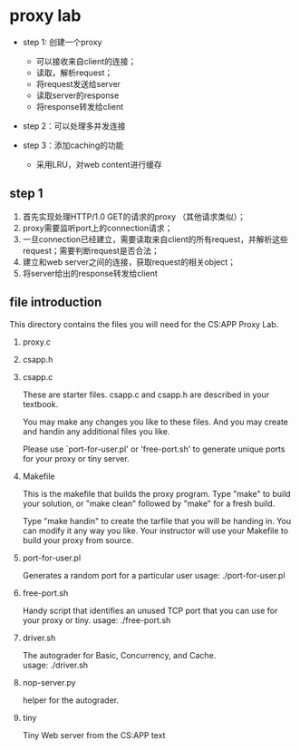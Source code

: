 # proxy lab

- step 1: 创建一个proxy
  - 可以接收来自client的连接；
  - 读取，解析request；
  - 将request发送给server
  - 读取server的response
  - 将response转发给client

- step 2：可以处理多并发连接
- step 3：添加caching的功能
  - 采用LRU，对web content进行缓存

## step 1
1. 首先实现处理HTTP/1.0 GET的请求的proxy （其他请求类似）；
2. proxy需要监听port上的connection请求；
3. 一旦connection已经建立，需要读取来自client的所有request，并解析这些request；需要判断request是否合法；
4. 建立和web server之间的连接，获取request的相关object；
5. 将server给出的response转发给client



## file introduction
This directory contains the files you will need for the CS:APP Proxy
Lab.

1. proxy.c
2. csapp.h
3. csapp.c

    These are starter files.  csapp.c and csapp.h are described in
    your textbook. 

    You may make any changes you like to these files.  And you may
    create and handin any additional files you like.

    Please use `port-for-user.pl' or 'free-port.sh' to generate
    unique ports for your proxy or tiny server. 

4. Makefile
    
    This is the makefile that builds the proxy program.  Type "make"
    to build your solution, or "make clean" followed by "make" for a
    fresh build. 

    Type "make handin" to create the tarfile that you will be handing
    in. You can modify it any way you like. Your instructor will use your
    Makefile to build your proxy from source.

5. port-for-user.pl
   
   Generates a random port for a particular user
    usage: ./port-for-user.pl <userID>

6. free-port.sh
    
    Handy script that identifies an unused TCP port that you can use
    for your proxy or tiny. 
    usage: ./free-port.sh

7. driver.sh
    
    The autograder for Basic, Concurrency, and Cache.        
    usage: ./driver.sh

8. nop-server.py
     
     helper for the autograder.         

9. tiny
    
    Tiny Web server from the CS:APP text

